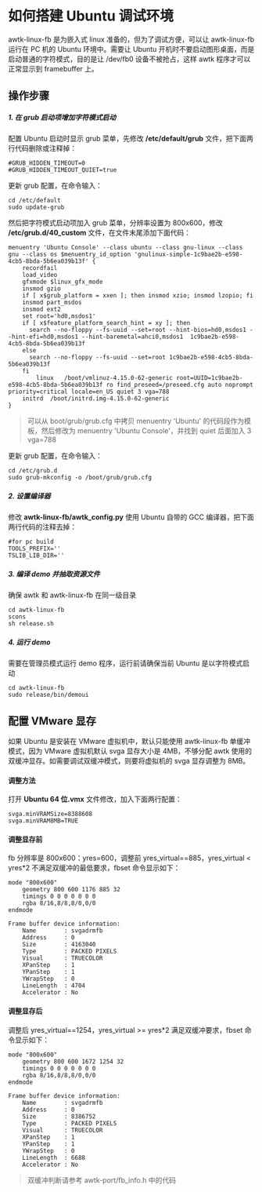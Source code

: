 # 如何搭建 Ubuntu 调试环境

awtk-linux-fb 是为嵌入式 linux 准备的，但为了调试方便，可以让 awtk-linux-fb 运行在 PC 机的 Ubuntu 环境中。需要让 Ubuntu 开机时不要启动图形桌面，而是启动普通的字符模式，目的是让 /dev/fb0 设备不被抢占，这样 awtk 程序才可以正常显示到 framebuffer 上。

## 操作步骤

##### 1. 在 grub 启动项增加字符模式启动

配置 Ubuntu 启动时显示 grub 菜单，先修改 **/etc/default/grub** 文件，把下面两行代码删除或注释掉：

```
#GRUB_HIDDEN_TIMEOUT=0
#GRUB_HIDDEN_TIMEOUT_QUIET=true
```

更新 grub 配置，在命令输入：

```
cd /etc/default
sudo update-grub
```

然后把字符模式启动项加入 grub 菜单，分辨率设置为 800x600，修改 **/etc/grub.d/40_custom** 文件，在文件末尾添加下面代码：

```
menuentry 'Ubuntu Console' --class ubuntu --class gnu-linux --class gnu --class os $menuentry_id_option 'gnulinux-simple-1c9bae2b-e598-4cb5-8bda-5b6ea039b13f' {
	recordfail
	load_video
	gfxmode $linux_gfx_mode
	insmod gzio
	if [ x$grub_platform = xxen ]; then insmod xzio; insmod lzopio; fi
	insmod part_msdos
	insmod ext2
	set root='hd0,msdos1'
	if [ x$feature_platform_search_hint = xy ]; then
	  search --no-floppy --fs-uuid --set=root --hint-bios=hd0,msdos1 --hint-efi=hd0,msdos1 --hint-baremetal=ahci0,msdos1  1c9bae2b-e598-4cb5-8bda-5b6ea039b13f
	else
	  search --no-floppy --fs-uuid --set=root 1c9bae2b-e598-4cb5-8bda-5b6ea039b13f
	fi
        linux	/boot/vmlinuz-4.15.0-62-generic root=UUID=1c9bae2b-e598-4cb5-8bda-5b6ea039b13f ro find_preseed=/preseed.cfg auto noprompt priority=critical locale=en_US quiet 3 vga=788
	initrd	/boot/initrd.img-4.15.0-62-generic
}
```

> 可以从 boot/grub/grub.cfg 中拷贝 menuentry 'Ubuntu' 的代码段作为模板，然后修改为 menuentry 'Ubuntu Console'，并找到 quiet 后面加入 3 vga=788

更新 grub 配置，在命令输入：

```
cd /etc/grub.d
sudo grub-mkconfig -o /boot/grub/grub.cfg
```

##### 2. 设置编译器

修改 **awtk-linux-fb/awtk_config.py** 使用 Ubuntu 自带的 GCC 编译器，把下面两行代码的注释去掉：

```
#for pc build
TOOLS_PREFIX=''
TSLIB_LIB_DIR=''
```

##### 3. 编译 demo 并抽取资源文件

确保 awtk 和 awtk-linux-fb 在同一级目录

```
cd awtk-linux-fb
scons
sh release.sh
```

##### 4. 运行 demo

需要在管理员模式运行 demo 程序，运行前请确保当前 Ubuntu 是以字符模式启动

```
cd awtk-linux-fb
sudo release/bin/demoui
```

## 配置 VMware 显存

如果 Ubuntu 是安装在 VMware 虚拟机中，默认只能使用 awtk-linux-fb 单缓冲模式，因为 VMware 虚拟机默认 svga 显存大小是 4MB，不够分配 awtk 使用的双缓冲显存。如需要调试双缓冲模式，则要将虚拟机的 svga 显存调整为 8MB。

#### 调整方法

打开 **Ubuntu 64 位.vmx** 文件修改，加入下面两行配置：

```
svga.minVRAMSize=8388608
svga.minVRAM8MB=TRUE
```

#### 调整显存前

fb 分辨率是 800x600：yres=600，调整前 yres_virtual==885，yres_virtual < yres*2 不满足双缓冲的最低要求，fbset 命令显示如下：

```
mode "800x600"
    geometry 800 600 1176 885 32
    timings 0 0 0 0 0 0 0
    rgba 8/16,8/8,8/0,0/0
endmode

Frame buffer device information:
    Name        : svgadrmfb
    Address     : 0
    Size        : 4163040
    Type        : PACKED PIXELS
    Visual      : TRUECOLOR
    XPanStep    : 1
    YPanStep    : 1
    YWrapStep   : 0
    LineLength  : 4704
    Accelerator : No
```

#### 调整显存后

调整后 yres_virtual==1254，yres_virtual >= yres*2 满足双缓冲要求，fbset 命令显示如下：

```
mode "800x600"
    geometry 800 600 1672 1254 32
    timings 0 0 0 0 0 0 0
    rgba 8/16,8/8,8/0,0/0
endmode

Frame buffer device information:
    Name        : svgadrmfb
    Address     : 0
    Size        : 8386752
    Type        : PACKED PIXELS
    Visual      : TRUECOLOR
    XPanStep    : 1
    YPanStep    : 1
    YWrapStep   : 0
    LineLength  : 6688
    Accelerator : No
```

> 双缓冲判断请参考 awtk-port/fb_info.h 中的代码